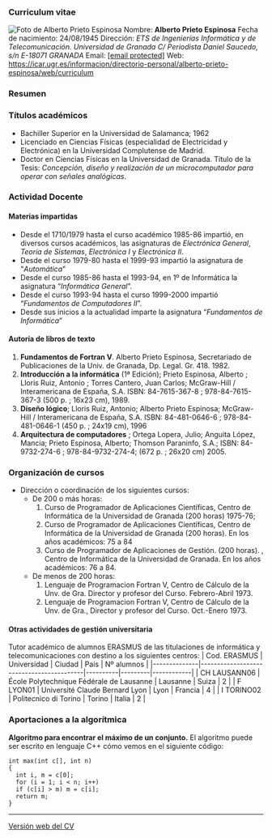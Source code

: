 ﻿### Curriculum vitae
![Foto de Alberto Prieto Espinosa](https://upload.wikimedia.org/wikipedia/commons/thumb/2/2b/Aprieto_2009.jpeg/330px-Aprieto_2009.jpeg)
Nombre: **Alberto Prieto Espinosa**
Fecha de nacimiento: 24/08/1945
Dirección:
_ETS de Ingenierías Informática y de Telecomunicación._
_Universidad de Granada_
_C/ Periodista Daniel Saucedo, s/n_
_E-18071 GRANADA_
Email: [\[email protected\]](about:invalid#zSoyz)
Web: <https://icar.ugr.es/informacion/directorio-personal/alberto-prieto-espinosa/web/curriculum>
### Resumen
### Títulos académicos
* Bachiller Superior en la Universidad de Salamanca; 1962
* Licenciado en Ciencias Físicas (especialidad de Electricidad y Electrónica) en la Universidad Complutense de Madrid.
* Doctor en Ciencias Físicas en la Universidad de Granada. Título de la Tesis: _Concepción, diseño y realización de un microcomputador para operar con señales analógicas_.
### Actividad Docente
#### Materias impartidas
* Desde el 1710/1979 hasta el curso académico 1985-86 impartió, en diversos cursos académicos, las asignaturas de _Electrónica General_, _Teoría de Sistemas_, _Electrónica I_ y _Electrónica II_.
* Desde el curso 1979-80 hasta el 1999-93 impartió la asignatura de "_Automática_"
* Desde el curso 1985-86 hasta el 1993-94, en 1º de Informática la asignatura “_Informática General_”.
* Desde el curso 1993-94 hasta el curso 1999-2000 impartió “_Fundamentos de Computadores II_”.
* Desde sus inicios a la actualidad imparte la asignatura “_Fundamentos de Informática_”

#### Autoría de libros de texto
1. **Fundamentos de Fortran V**. Alberto Prieto Espinosa, Secretariado de Publicaciones de la Univ. de Granada, Dp. Legal. Gr. 418. 1982.
2. **Introducción a la informática** (1ª Edición); Prieto Espinosa, Alberto ; Lloris Ruiz, Antonio ; Torres Cantero, Juan Carlos; McGraw-Hill / Interamericana de España, S.A. ISBN: 84-7615-367-8 ; 978-84-7615-367-3 (500 p. ; 16x23 cm), 1989.
3. **Diseño lógico**; Lloris Ruiz, Antonio; Alberto Prieto Espinosa; McGraw-Hill / Interamericana de España, S.A. ISBN: 84-481-0646-6 ; 978-84-481-0646-1 (450 p. ; 24x19 cm), 1996
4. **Arquitectura de computadores** ; Ortega Lopera, Julio; Anguita López, Mancia; Prieto Espinosa, Alberto; Thomson Paraninfo, S.A.; ISBN: 84-9732-274-6 ; 978-84-9732-274-4; (672 p. ; 26x20 cm) 2005.
### Organización de cursos
* Dirección o coordinación de los siguientes cursos:
    * De 200 o más horas:
        1. Curso de Programador de Aplicaciones Científicas, Centro de Informática de la Universidad de Granada (200 horas) 1975-76;
        2. Curso de Programador de Aplicaciones Científicas, Centro de Informática de la Universidad de Granada (200 horas). En los años académicos: 75 a 84
        3. Curso de Programador de Aplicaciones de Gestión. (200 horas). , Centro de Informática de la Universidad de Granada. En los años académicos: 76 a 84.
    * De menos de 200 horas:
        1. Lenguaje de Programacion Fortran V, Centro de Cálculo de la Unv. de Gra. Director y profesor del Curso. Febrero-Abril 1973.
        2. Lenguaje de Programacion Fortran V, Centro de Cálculo de la Unv. de Gra., Director y profesor del Curso. Oct.-Enero 1973.

#### Otras actividades de gestión universitaria
Tutor académico de alumnos ERASMUS de las titulaciones de informática y telecomunicaciones con destino a los siguientes centros:
| Cod. ERASMUS | Universidad                              | Ciudad   | Pais    | Nº alumnos |
|--------------|------------------------------------------|----------|---------|------------|
| CH LAUSANN06 | École Polytechnique Fédérale de Lausanne | Lausanne | Suiza   | 2          |
| F LYON01     | Université Claude Bernard Lyon           | Lyon     | Francia | 4          |
| I TORINO02   | Politecnico di Torino                    | Torino   | Italia  | 2          |

### Aportaciones a la algorítmica
**Algoritmo para encontrar el máximo de un conjunto.** El algoritmo puede ser escrito en lenguaje C++ cómo vemos en el siguiente código:
~~~
int max(int c[], int n)
{
  int i, m = c[0];
  for (i = 1; i < n; i++)
  if (c[i] > m) m = c[i];
  return m;
}
~~~
___
[Versión web del CV](https://icar.ugr.es/sites/dpto/atc/public/inline-files/CV_Alberto_Prieto_0.pdf)
